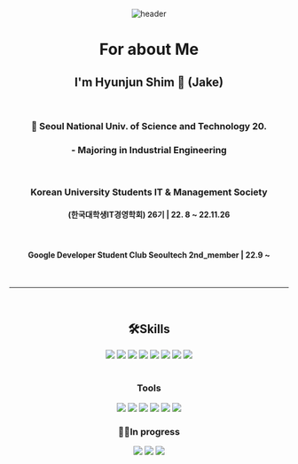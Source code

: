 <div align=center>


![header](https://capsule-render.vercel.app/api?type=waving&color=auto&height=300&section=header&text=Welcome%20Jake's%20GitHub&fontSize=60)

#  For about Me 

## I'm Hyunjun Shim 👋 (Jake)
<br>

### 🏫  Seoul National Univ. of Science and Technology 20.  <br>
### - Majoring in Industrial Engineering 
<br>

### Korean University Students IT & Management Society 
#### (한국대학생IT경영학회) 26기 | 22. 8 ~ 22.11.26
<br>

#### Google Developer Student Club Seoultech 2nd_member |  22.9 ~ 


<br>
<hr>
<br>



## 🛠Skills
 <img src="https://img.shields.io/badge/HTML-E34F26?style=flat&logo=HTML5&logoColor=white"/>
 <img src="https://img.shields.io/badge/CSS-1572B6?style=flat&logo=CSS3&logoColor=white"/>
 <img src="https://img.shields.io/badge/Javascript-F7DF1E?style=flat&logo=Javascript&logoColor=white"/>

 <img src="https://img.shields.io/badge/React-61DAFB?style=flat&logo=React&logoColor=white"/>
 <img src="https://img.shields.io/badge/RTK-764ABC?style=flat&logo=Redux&logoColor=white"/>
 <img src="https://img.shields.io/badge/React Router-CA4245?style=flat&logo=React Router&logoColor=white"/>
 <img src="https://img.shields.io/badge/MySQL-4479A1?style=flat&logo=MySQL&logoColor=white"/>
 <img src="https://img.shields.io/badge/StyledComponents-DB7093?style=flat&logo=StyledComponents&logoColor=white"/>

<br>
<br>

### Tools
<img src="https://img.shields.io/badge/VSCode-007ACC?style=flat-square&logo=Visual Studio Code&logoColor=white"/>
<img src="https://img.shields.io/badge/GitHub-000000?style=flat-square&logo=GitHub&logoColor=white"/>
<img src="https://img.shields.io/badge/Notion-000000?style=flat-square&logo=Notion&logoColor=white"/>
<img src="https://img.shields.io/badge/Slack-4A154B?style=flat-square&logo=Slack&logoColor=white"/>

 <img src="https://img.shields.io/badge/Postman-FF6C37?style=flat&logo=Postman&logoColor=white"/>
 <img src="https://img.shields.io/badge/Figma-F24E1E?style=flat&logo=Figma&logoColor=white"/>


<br>

### 🏃🏻In progress
 <img src="https://img.shields.io/badge/Recoil.js-232323?style=flat&logo=Recoil&logoColor=white"/>
 <img src="https://img.shields.io/badge/React Query-FF4154?style=flat&logo=React Query&logoColor=white"/>
 <img src="https://img.shields.io/badge/TypeScript-3178C6?style=flat&logo=TypeScript&logoColor=white"/>

<br>
<br>
<br>

<!-- ![Anurag's GitHub stats](https://github-readme-stats.vercel.app/api?username=jake0319&show_icons=true&theme=radical) -->

</div>
